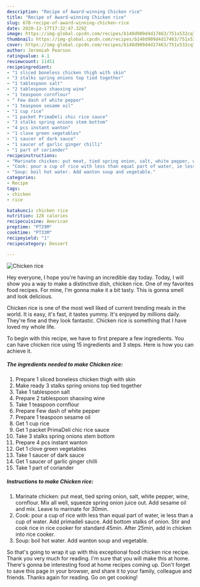 ```yaml
---
description: "Recipe of Award-winning Chicken rice"
title: "Recipe of Award-winning Chicken rice"
slug: 678-recipe-of-award-winning-chicken-rice
date: 2020-12-17T17:32:47.329Z
image: https://img-global.cpcdn.com/recipes/b148d909d4d17463/751x532cq70/chicken-rice-recipe-main-photo.jpg
thumbnail: https://img-global.cpcdn.com/recipes/b148d909d4d17463/751x532cq70/chicken-rice-recipe-main-photo.jpg
cover: https://img-global.cpcdn.com/recipes/b148d909d4d17463/751x532cq70/chicken-rice-recipe-main-photo.jpg
author: Jeremiah Pearson
ratingvalue: 4.1
reviewcount: 11451
recipeingredient:
- "1 sliced boneless chicken thigh with skin"
- "3 stalks spring onions top tied together"
- "1 tablespoon salt"
- "2 tablespoon shaoxing wine"
- "1 teaspoon cornflour"
- " Few dash of white pepper"
- "1 teaspoon sesame oil"
- "1 cup rice"
- "1 packet PrimaDeli chic rice sauce"
- "3 stalks spring onions stem bottom"
- "4 pcs instant wanton"
- "1 clove green vegetables"
- "1 saucer of dark sauce"
- "1 saucer of garlic ginger chilli"
- "1 part of coriander"
recipeinstructions:
- "Marinate chicken: put meat, tied spring onion, salt, white pepper, wine, cornflour. Mix all well, squeeze spring onion juice out. Add sesame oil and mix. Leave to marinate for 30min."
- "Cook: pour a cup of rice with less than equal part of water, ie less than a cup of water. Add primadeli sauce. Add bottom stalks of onion. Stir and cook rice in rice cooker for standard 45min. After 25min, add in chicken into rice cooker."
- "Soup: boil hot water. Add wanton soup and vegetable."
categories:
- Recipe
tags:
- chicken
- rice

katakunci: chicken rice 
nutrition: 128 calories
recipecuisine: American
preptime: "PT29M"
cooktime: "PT33M"
recipeyield: "1"
recipecategory: Dessert

---
```



![Chicken rice](https://img-global.cpcdn.com/recipes/b148d909d4d17463/751x532cq70/chicken-rice-recipe-main-photo.jpg)

Hey everyone, I hope you're having an incredible day today. Today, I will show you a way to make a distinctive dish, chicken rice. One of my favorites food recipes. For mine, I'm gonna make it a bit tasty. This is gonna smell and look delicious.

Chicken rice is one of the most well liked of current trending meals in the world. It is easy, it's fast, it tastes yummy. It's enjoyed by millions daily. They're fine and they look fantastic. Chicken rice is something that I have loved my whole life.




To begin with this recipe, we have to first prepare a few ingredients. You can have chicken rice using 15 ingredients and 3 steps. Here is how you can achieve it.

<!--inarticleads1-->

##### The ingredients needed to make Chicken rice:

1. Prepare 1 sliced boneless chicken thigh with skin
1. Make ready 3 stalks spring onions top tied together
1. Take 1 tablespoon salt
1. Prepare 2 tablespoon shaoxing wine
1. Take 1 teaspoon cornflour
1. Prepare  Few dash of white pepper
1. Prepare 1 teaspoon sesame oil
1. Get 1 cup rice
1. Get 1 packet PrimaDeli chic rice sauce
1. Take 3 stalks spring onions stem bottom
1. Prepare 4 pcs instant wanton
1. Get 1 clove green vegetables
1. Take 1 saucer of dark sauce
1. Get 1 saucer of garlic ginger chilli
1. Take 1 part of coriander




<!--inarticleads2-->

##### Instructions to make Chicken rice:

1. Marinate chicken: put meat, tied spring onion, salt, white pepper, wine, cornflour. Mix all well, squeeze spring onion juice out. Add sesame oil and mix. Leave to marinate for 30min.
1. Cook: pour a cup of rice with less than equal part of water, ie less than a cup of water. Add primadeli sauce. Add bottom stalks of onion. Stir and cook rice in rice cooker for standard 45min. After 25min, add in chicken into rice cooker.
1. Soup: boil hot water. Add wanton soup and vegetable.




So that's going to wrap it up with this exceptional food chicken rice recipe. Thank you very much for reading. I'm sure that you will make this at home. There's gonna be interesting food at home recipes coming up. Don't forget to save this page in your browser, and share it to your family, colleague and friends. Thanks again for reading. Go on get cooking!
